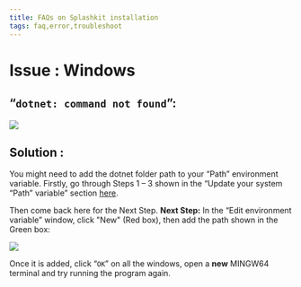 ```yaml
---
title: FAQs on Splashkit installation
tags: faq,error,troubleshoot
---
```


<h1> Issue : Windows </h1>

## “`dotnet: command not found`”:

![](https://i.imgur.com/gzi30bu.png)

## Solution :

You might need to add the dotnet folder path to your “Path” environment variable. Firstly, go
through Steps 1 – 3 shown in the “Update your system “Path” variable” section
[here](./update-system-path.md).

Then come back here for the Next Step. **Next Step:** In the “Edit environment variable” window,
click "New" (Red box), then add the path shown in the Green box:

![](https://i.imgur.com/T6wIBWt.png)

Once it is added, click “`OK`” on all the windows, open a **new** MINGW64 terminal and try running
the program again.
